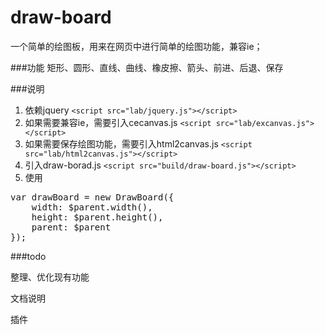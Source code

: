 draw-board
==========

一个简单的绘图板，用来在网页中进行简单的绘图功能，兼容ie；

###功能
矩形、圆形、直线、曲线、橡皮擦、箭头、前进、后退、保存

###说明
1. 依赖jquery
`<script src="lab/jquery.js"></script>`
2. 如果需要兼容ie，需要引入cecanvas.js
`<script src="lab/excanvas.js"></script>`
3. 如果需要保存绘图功能，需要引入html2canvas.js
`<script src="lab/html2canvas.js"></script>`
4. 引入draw-borad.js
`<script src="build/draw-board.js"></script>`
5. 使用
<pre>
var drawBoard = new DrawBoard({
    width: $parent.width(),
    height: $parent.height(),
    parent: $parent
});
</pre>

###todo

整理、优化现有功能

文档说明

插件
